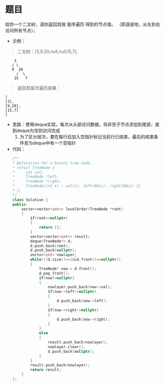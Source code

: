 # 题目
给你一个二叉树，请你返回其按 层序遍历 得到的节点值。 （即逐层地，从左到右访问所有节点）。


* 示例：
>二叉树：[3,9,20,null,null,15,7],

        3
       / \
       9  20
         /  \
        15   7

>返回其层次遍历结果：

    [
    [3],
    [9,20],
    [15,7]
    ]
* 思路：使用deque实现，每次从头部访问数据，将非空子节点添加到尾部，直到deque为空则访问完成
    1. 为了区分层次，要在每行后加入空指针标记当前行已结束，最后的结束条件变为deque中有一个空指针
* 代码：
    ```C++
    /**
    * Definition for a binary tree node.
    * struct TreeNode {
    *     int val;
    *     TreeNode *left;
    *     TreeNode *right;
    *     TreeNode(int x) : val(x), left(NULL), right(NULL) {}
    * };
    */
    class Solution {
    public:
        vector<vector<int>> levelOrder(TreeNode *root)
        {
            if(root==nullptr)
            {
                return {};
            }
            vector<vector<int>> result;
            deque<TreeNode*> d;
            d.push_back(root);
            d.push_back(nullptr);
            vector<int> nowlayer;
            while(!(d.size()==1&&d.front()==nullptr))
            {
                TreeNode* now = d.front();
                d.pop_front();
                if(now!=nullptr)
                {
                    nowlayer.push_back(now->val);
                    if(now->left!=nullptr)
                    {
                        d.push_back(now->left);
                    }
                    if(now->right!=nullptr)
                    {
                        d.push_back(now->right);
                    }
                }
                else
                {
                    result.push_back(nowlayer);
                    nowlayer.clear();
                    d.push_back(nullptr);
                }
            }
            result.push_back(nowlayer);
            return result;
        }
    };
    ```


